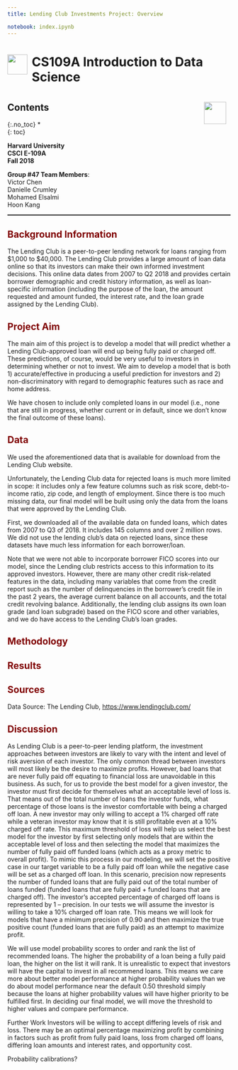 ```yaml
---
title: Lending Club Investments Project: Overview

notebook: index.ipynb
---
```

# <img style="float: left; padding-right: 10px; width: 45px" src="https://raw.githubusercontent.com/Harvard-IACS/2018-CS109A/master/content/styles/iacs.png"> CS109A Introduction to Data Science
# <img style="float: right; padding-right: 10px; width: 50px" src="https://i.imgur.com/2ptDvXd.png">
## Contents
{:.no_toc}
*  
{: toc}


**Harvard University**<br/>
**CSCI E-109A**<br/>
**Fall 2018**<br/>

**Group #47 Team Members**:<br/> 
Victor Chen<br/>
Danielle Crumley<br/>
Mohamed Elsalmi<br/>
Hoon Kang<br/>


<hr style="height:1.5pt">

## <font color='maroon'>Background Information</font>

The Lending Club is a peer-to-peer lending network for loans ranging from \$1,000 to \$40,000. The Lending Club provides a large amount of loan data online so that its investors can make their own informed investment decisions. This online data dates from 2007 to Q2 2018 and provides certain borrower demographic and credit history information, as well as loan-specific information (including the purpose of the loan, the amount requested and amount funded, the interest rate, and the loan grade assigned by the Lending Club).

## <font color='maroon'>Project Aim</font>

The main aim of this project is to develop a model that will predict whether a Lending Club-approved loan will end up being fully paid or charged off. These predictions, of course, would be very useful to investors in determining whether or not to invest. We aim to develop a model that is both 1) accurate/effective in producing a useful prediction for investors and 2) non-discriminatory with regard to demographic features such as race and home address.

We have chosen to include only completed loans in our model (i.e., none that are still in progress, whether current or in default, since we don’t know the final outcome of these loans).


## <font color='maroon'>Data</font>


We used the aforementioned data that is available for download from the Lending Club website.

Unfortunately, the Lending Club data for rejected loans is much more limited in scope: it includes only a few feature columns such as risk score, debt-to-income ratio, zip code, and length of employment. Since there is too much missing data, our final model will be built using only the data from the loans that were approved by the Lending Club.

First, we downloaded all of the available data on funded loans, which dates from 2007 to Q3 of 2018. It includes 145 columns and over 2 million rows.  We did not use the lending club’s data on rejected loans, since these datasets have much less information for each borrower/loan. 

Note that we were not able to incorporate borrower FICO scores into our model, since the Lending club restricts access to this information to its approved investors. However, there are many other credit risk-related features in the data, including many variables that come from the credit report such as the number of delinquencies in the borrower’s credit file in the past 2 years, the average current balance on all accounts, and the total credit revolving balance. Additionally, the lending club assigns its own loan grade (and loan subgrade) based on the FICO score and other variables, and we do have access to the Lending Club’s loan grades.

## <font color='maroon'>Methodology</font>



## <font color='maroon'>Results</font>


## <font color='maroon'>Sources</font>
Data Source: The Lending Club, https://www.lendingclub.com/


## <font color='maroon'>Discussion</font>

As Lending Club is a peer-to-peer lending platform, the investment approaches between investors are likely to vary with the intent and level of risk aversion of each investor. The only common thread between investors will most likely be the desire to maximize profits. However, bad loans that are never fully paid off equating to financial loss are unavoidable in this business.
As such, for us to provide the best model for a given investor, the investor must first decide for themselves what an acceptable level of loss is. That means out of the total number of loans the investor funds, what percentage of those loans is the investor comfortable with being a charged off loan. A new investor may only willing to accept a 1% charged off rate while a veteran investor may know that it is still profitable even at a 10% charged off rate. 
This maximum threshold of loss will help us select the best model for the investor by first selecting only models that are within the acceptable level of loss and then selecting the model that maximizes the number of fully paid off funded loans (which acts as a proxy metric to overall profit). 
To mimic this process in our modeling, we will set the positive case in our target variable to be a fully paid off loan while the negative case will be set as a charged off loan. In this scenario, precision now represents the number of funded loans that are fully paid out of the total number of loans funded (funded loans that are fully paid + funded loans that are charged off). The investor’s accepted percentage of charged off loans is represented by 1 – precision. In our tests we will assume the investor is willing to take a 10% charged off loan rate. This means we will look for models that have a minimum precision of 0.90 and then maximize the true positive count (funded loans that are fully paid) as an attempt to maximize profit. 



We will use model probability scores to order and rank the list of recommended loans. The higher the probability of a loan being a fully paid loan, the higher on the list it will rank. It is unrealistic to expect that investors will have the capital to invest in all recommend loans. This means we care more about better model performance at higher probability values than we do about model performance near the default 0.50 threshold simply because the loans at higher probability values will have higher priority to be fulfilled first. In deciding our final model, we will move the threshold to higher values and compare performance. 


Further Work
	Investors will be willing to accept differing levels of risk and loss. There may be an optimal percentage maximizing profit by combining in factors such as profit from fully paid loans, loss from charged off loans, differing loan amounts and interest rates, and opportunity cost.


Probability calibrations?

